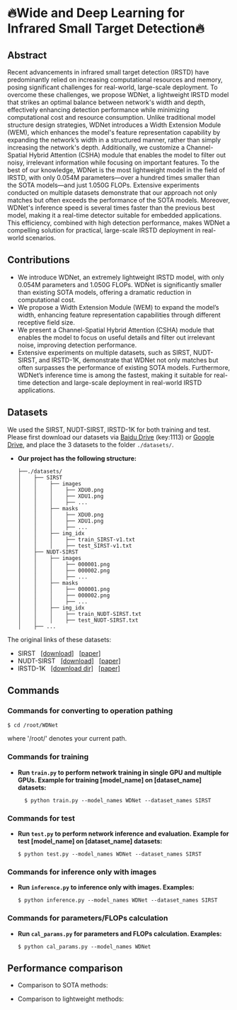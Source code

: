 # 🔥Wide and Deep Learning for Infrared Small Target Detection🔥

## Abstract
Recent advancements in infrared small target detection (IRSTD) have predominantly relied on increasing computational resources and memory, posing significant challenges for real-world, large-scale deployment. To overcome these challenges, we propose WDNet, a lightweight IRSTD model that strikes an optimal balance between network's width and depth, effectively enhancing detection performance while minimizing computational cost and resource consumption. Unlike traditional model structure design strategies, WDNet introduces a Width Extension Module (WEM), which enhances the model's feature representation capability by expanding the network’s width in a structured manner, rather than simply increasing the network's depth. Additionally, we customize a Channel-Spatial Hybrid Attention (CSHA) module that enables the model to filter out noisy, irrelevant information while focusing on important features. To the best of our knowledge, WDNet is the most lightweight model in the field of IRSTD, with only 0.054M parameters—over a hundred times smaller than the SOTA models—and just 1.050G FLOPs. Extensive experiments conducted on multiple datasets demonstrate that our approach not only matches but often exceeds the performance of the SOTA models. Moreover, WDNet's inference speed is several times faster than the previous best model, making it a real-time detector suitable for embedded applications. This efficiency, combined with high detection performance, makes WDNet a compelling solution for practical, large-scale IRSTD deployment in real-world scenarios.

## Contributions
* We introduce WDNet, an extremely lightweight IRSTD model, with only 0.054M parameters and 1.050G FLOPs. WDNet is significantly smaller than existing SOTA models, offering a dramatic reduction in computational cost.
* We propose a Width Extension Module (WEM) to expand the model’s width, enhancing feature representation capabilities through different receptive field size.
* We present a Channel-Spatial Hybrid Attention (CSHA) module that enables the model to focus on useful details and filter out irrelevant noise, improving detection performance.
* Extensive experiments on multiple datasets, such as SIRST, NUDT-SIRST, and IRSTD-1K, demonstrate that WDNet not only matches but often surpasses the performance of existing SOTA models. Furthermore, WDNet’s inference time is among the fastest, making it suitable for real-time detection and large-scale deployment in real-world IRSTD applications.

## Datasets
We used the SIRST, NUDT-SIRST, IRSTD-1K for both training and test. 
Please first download our datasets via [Baidu Drive](https://pan.baidu.com/s/1df4LagRRjyNeZSfoIqOuHg?pwd=1113) (key:1113) or [Google Drive](https://drive.google.com/file/d/1LscYoPnqtE32qxv5v_dB4iOF4dW3bxL2/view?usp=sharing), and place the 3 datasets to the folder `./datasets/`.
* **Our project has the following structure:**
  ```
  ├──./datasets/
  │    ├── SIRST
  │    │    ├── images
  │    │    │    ├── XDU0.png
  │    │    │    ├── XDU1.png
  │    │    │    ├── ...
  │    │    ├── masks
  │    │    │    ├── XDU0.png
  │    │    │    ├── XDU1.png
  │    │    │    ├── ...
  │    │    ├── img_idx
  │    │    │    ├── train_SIRST-v1.txt
  │    │    │    ├── test_SIRST-v1.txt
  │    ├── NUDT-SIRST
  │    │    ├── images
  │    │    │    ├── 000001.png
  │    │    │    ├── 000002.png
  │    │    │    ├── ...
  │    │    ├── masks
  │    │    │    ├── 000001.png
  │    │    │    ├── 000002.png
  │    │    │    ├── ...
  │    │    ├── img_idx
  │    │    │    ├── train_NUDT-SIRST.txt
  │    │    │    ├── test_NUDT-SIRST.txt
  │    ├── ...  
  ```
<be>

The original links of these datasets:
* SIRST &nbsp; [[download]](https://github.com/YimianDai/sirst) &nbsp; [[paper]](https://arxiv.org/pdf/2009.14530.pdf)
* NUDT-SIRST &nbsp; [[download]](https://github.com/YeRen123455/Infrared-Small-Target-Detection) &nbsp; [[paper]](https://ieeexplore.ieee.org/abstract/document/9864119)
* IRSTD-1K &nbsp; [[download dir]](https://github.com/RuiZhang97/ISNet) &nbsp; [[paper]](https://ieeexplore.ieee.org/document/9880295)

## Commands
### Commands for converting to operation pathing
  ```
  $ cd /root/WDNet
  ```
  where '/root/' denotes your current path.
### Commands for training
* **Run **`train.py`** to perform network training in single GPU and multiple GPUs. Example for training [model_name] on [dataset_name] datasets:**
  ```
    $ python train.py --model_names WDNet --dataset_names SIRST
  ```
### Commands for test
* **Run **`test.py`** to perform network inference and evaluation. Example for test [model_name] on [dataset_name] datasets:**
  ```
  $ python test.py --model_names WDNet --dataset_names SIRST
  ```
### Commands for inference only with images
* **Run **`inference.py`** to inference only with images. Examples:**
  ```
  $ python inference.py --model_names WDNet --dataset_names SIRST
  ```
### Commands for parameters/FLOPs calculation
* **Run **`cal_params.py`** for parameters and FLOPs calculation. Examples:**
  ```
  $ python cal_params.py --model_names WDNet
  ```

## Performance comparison
* Comparison to SOTA methods:

* Comparison to lightweight methods:
